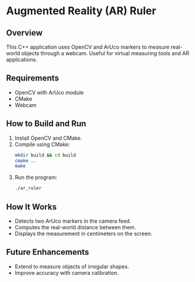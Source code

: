 # Augmented Reality (AR) Ruler

## Overview
This C++ application uses OpenCV and ArUco markers to measure real-world objects through a webcam. Useful for virtual measuring tools and AR applications.

## Requirements
- OpenCV with ArUco module
- CMake
- Webcam

## How to Build and Run
1. Install OpenCV and CMake.
2. Compile using CMake:
   ```bash
   mkdir build && cd build
   cmake ..
   make
   ```
3. Run the program:
   ```bash
   ./ar_ruler
   ```

## How It Works
- Detects two ArUco markers in the camera feed.
- Computes the real-world distance between them.
- Displays the measurement in centimeters on the screen.

## Future Enhancements
- Extend to measure objects of irregular shapes.
- Improve accuracy with camera calibration.
